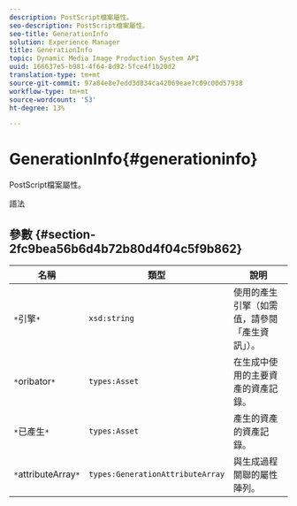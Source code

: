 ```yaml
---
description: PostScript檔案屬性。
seo-description: PostScript檔案屬性。
seo-title: GenerationInfo
solution: Experience Manager
title: GenerationInfo
topic: Dynamic Media Image Production System API
uuid: 166637e5-b981-4f64-8d92-5fce4f1b20d2
translation-type: tm+mt
source-git-commit: 97a84e8e7edd3d834ca42069eae7c09c00d57938
workflow-type: tm+mt
source-wordcount: '53'
ht-degree: 13%

---
```



# GenerationInfo{#generationinfo}

PostScript檔案屬性。

語法

## 參數 {#section-2fc9bea56b6d4b72b80d4f04c5f9b862}

| 名稱 | 類型 | 說明 |
|---|---|---|
| `*`引擎`*` | `xsd:string` | 使用的產生引擎（如需值，請參閱「產生資訊」）。 |
| `*`oribator`*` | `types:Asset` | 在生成中使用的主要資產的資產記錄。 |
| `*`已產生`*` | `types:Asset` | 產生的資產的資產記錄。 |
| `*`attributeArray`*` | `types:GenerationAttributeArray` | 與生成過程關聯的屬性陣列。 |

